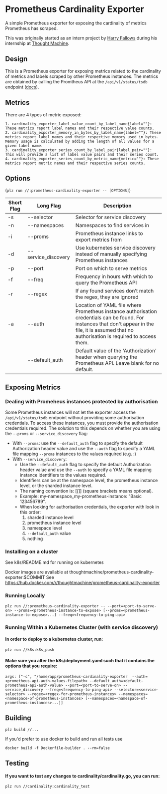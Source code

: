 # Prometheus Cardinality Exporter

A simple Prometheus exporter for exposing the cardinality of metrics Prometheus has scraped.

This was originally started as an intern project by [Harry Fallows](https://github.com/harryfallows) during his internship at [Thought Machine](https://thoughtmachine.net/).

## Design

This is a Prometheus exporter for exposing metrics related to the cardinality of metrics and labels scraped by other Prometheus instances.
The metrics are obtained by calling the Promtheus API at the ```/api/v1/status/tsdb``` endpoint ([docs](https://prometheus.io/docs/prometheus/latest/querying/api/)).

## Metrics

There are 4 types of metric exposed:

```
1. cardinality_exporter_label_value_count_by_label_name{label=""}: These metrics report label names and their respective value counts.
2. cardinality_exporter_memory_in_bytes_by_label_name{label=""}: These metrics report label names and their respective memory used in bytes. Memory usage is calculated by adding the length of all values for a given label name.
3. cardinality_exporter_series_count_by_label_pair{label_pair=""}: This will provide a list of label value pairs and their series count.
4. cardinality_exporter_series_count_by_metric_name{metric=""}: These metrics report metric names and their respective series counts.
```
## Options

(```plz run //:prometheus-cardinality-exporter -- [OPTIONS]```)

| Short Flag | Long Flag           | Description                                                                          |
|------------|---------------------|--------------------------------------------------------------------------------------|
| -s        | --selector         | Selector for service discovery                                                       |
| -n        | --namespaces       | Namespaces to find services in                                                       |
| -i        | --proms            | Prometheus instance links to export metrics from                                     |
| -d        | --service_discovery | Use kubernetes service discovery instead of manually specifying Prometheus instances |
| -p        | --port             | Port on which to serve metrics                                                       |
| -f        | --freq             | Frequency in hours with which to query the Prometheus API                            |
| -r        | --regex            | If any found services don’t match the regex, they are ignored                        |
| -a        | --auth             | Location of YAML file where Prometheus instance authorisation credentials can be found. For instances that don't appear in the file, it is assumed that no authorisation is required to access them. |
|           | --default_auth     | Default value of the 'Authorization' header when querying the Prometheus API. Leave blank for no default. |

## Exposing Metrics

### Dealing with Promeheus instances protected by authorisation
Some Prometheus instances will not let the exporter access the ```/api/v1/status/tsdb``` endpoint without providing some authorisation credentials. To access these instances, you must provide the authorisation credentials required. The solution to this depends on whether you are using the ```--proms``` or ```--service_discovery``` flag:
- With ```--proms```: use the ```--default_auth``` flag to specify the default Authorization header value and use the ```--auth``` flag to specify a YAML file mapping ```--proms``` instances to the values required (e.g. <my-prometheus>:<my-Authorization-header-value>)
- With ```--service_discovery```: 
	- Use the ```--default_auth``` flag to specify the default Authorization header value and use the ```--auth``` to specify a YAML file mapping instance identifiers to the values required. 
	- Identifiers can be at the namespace level, the prometheus instance level, or the sharded instance level. 
	- The naming convention is: <namespace>[_<prometheus-instance-name>[_<sharded-instance-name>]] (square brackets means optional). 
	- Example: my-namespace_my-prometheus-instance: "Basic 123456789". 
	- When looking for authorisation credentials, the exporter with look in this order:
		1. sharded instance level
		2. prometheus instance level
		3. namespace level
		4. ```--default_auth``` value
		5. nothing

### Installing on a cluster
See k8s/README.md for running on kubernetes

Docker images are available at thoughtmachine/prometheus-cardinality-exporter:$COMMIT
See  https://hub.docker.com/r/thoughtmachine/prometheus-cardinality-exporter

### Running Locally
```plz run //:prometheus-cardinality-exporter -- --port=<port-to-serve-on> --proms=<prometheus-instance-to-expose> [--proms=<prometheus-instance-to-expose>...] --freq=<frequency-to-ping-api>```

### Running Within a Kubernetes Cluster (with service discovery)
#### In order to deploy to a kubernetes cluster, run:
```plz run //k8s:k8s_push```
#### Make sure you alter the k8s/deployment.yaml such that it contains the options that you require:
```args: ["-c", "/home/app/prometheus-cardinality-exporter  --auth=<prometheus-api-auth-values-filepath> --default_auth=<default-prometheus-api-auth-value> --port=<port-to-serve-on> --service_discovery --freq=<frequency-to-ping-api> --selector=<service-selector> --regex=<regex-for-prometheus-instances> --namespaces=<namespace-of-prometheus-instances> [--namespaces=<namespace-of-prometheus-instances>...]]```

## Building
```plz build //...```

If you'd prefer to use docker to build and run all tests use

```docker build -f Dockerfile-builder . --rm=false```

## Testing
#### If you want to test any changes to cardinality/cardinality.go, you can run:
```plz run //cardinality:cardinality_test```

